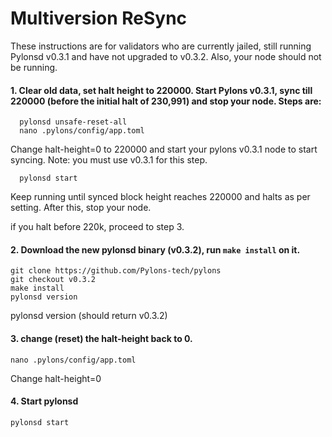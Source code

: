 # Multiversion ReSync

These instructions are for validators who are currently jailed, still running Pylonsd v0.3.1 and have not upgraded to v0.3.2. Also, your node should not be running.


  
#### 1. Clear old data, set halt height to 220000. Start Pylons v0.3.1, sync till 220000 (before the initial halt of 230,991) and stop your node. Steps are:

      pylonsd unsafe-reset-all
      nano .pylons/config/app.toml
Change halt-height=0 to 220000 and start your pylons v0.3.1 node to start syncing. Note: you must use v0.3.1 for this step.
      
      pylonsd start
      
Keep running until synced block height reaches 220000 and halts as per setting. After this, stop your node.

if you halt before 220k, proceed to step 3.
    

#### 2. Download the new pylonsd binary (v0.3.2), run `make install` on it.

    git clone https://github.com/Pylons-tech/pylons
    git checkout v0.3.2
    make install
    pylonsd version

  pylonsd version (should return v0.3.2)
  
#### 3. change (reset) the halt-height back to 0. 
    
    nano .pylons/config/app.toml

Change halt-height=0    

#### 4. Start pylonsd
    pylonsd start
 


